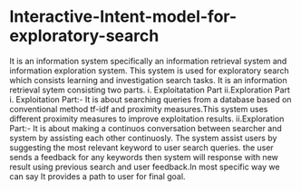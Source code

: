 # Interactive-Intent-model-for-exploratory-search
It is an information system specifically an information retrieval system and information exploration system. This system is used for exploratory search
which consists learning and investigation search tasks.
It is an information retrieval sytem consisting two parts.
   i. Exploitatation Part
   ii.Exploration Part
i. Exploitation Part:- It is about searching queries from a database based on conventional method tf-idf and proximity measures.This system 
   uses different proximity measures to improve exploitation results.
ii.Exploration Part:- It is about making a continuos conversation between searcher and system by assisting each other continuosly. The system 
   assist users by suggesting the most relevant keyword to user search queries. the user sends a feedback for any keywords then system will 
   response with new result using previous search and user feedback.In most specific way we can say It provides a path to user for final goal.

